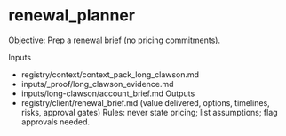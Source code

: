 # renewal_planner
Objective: Prep a renewal brief (no pricing commitments).

Inputs
- registry/context/context_pack_long_clawson.md
- inputs/_proof/long_clawson_evidence.md
- inputs/long-clawson/account_brief.md
Outputs
- registry/client/renewal_brief.md (value delivered, options, timelines, risks, approval gates)
Rules: never state pricing; list assumptions; flag approvals needed.